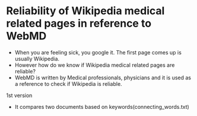 # Reliability of Wikipedia medical related pages in reference to WebMD

- When you are feeling sick, you google it. The first page comes up is usually Wikipedia.
- However how do we know if Wikipedia medical related pages are reliable?
- WebMD is written by Medical professionals, physicians and it is used as a reference to check if Wikipedia is reliable.

1st version
- It compares two documents based on keywords(connecting_words.txt)

